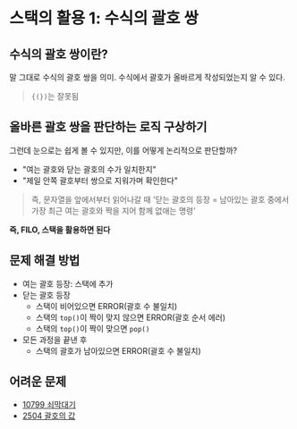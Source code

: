 # 스택의 활용 1: 수식의 괄호 쌍

## 수식의 괄호 쌍이란?

말 그대로 수식의 괄호 쌍을 의미. 수식에서 괄호가 올바르게 작성되었는지 알 수 있다.

> `{(})`는 잘못됨

## 올바른 괄호 쌍을 판단하는 로직 구상하기

그런데 눈으로는 쉽게 볼 수 있지만, 이를 어떻게 논리적으로 판단할까?

-   "여는 괄호와 닫는 괄호의 수가 일치한지"
-   "제일 안쪽 괄호부터 쌍으로 지워가며 확인한다"

> 즉, 문자열을 앞에서부터 읽어나갈 때 '닫는 괄호의 등장 = 남아있는 괄호 중에서 가장 최근 여는 괄호와 짝을 지어 함께 없애는 명령'

**즉, FILO, 스택을 활용하면 된다**

## 문제 해결 방법

-   여는 괄호 등장: 스택에 추가
-   닫는 괄호 등장
    -   스택이 비어있으면 ERROR(괄호 수 불일치)
    -   스택의 `top()`이 짝이 맞지 않으면 ERROR(괄호 순서 에러)
    -   스택의 `top()`이 짝이 맞으면 `pop()`
-   모든 과정을 끝낸 후
    -   스택의 괄호가 남아있으면 ERROR(괄호 수 불일치)

## 어려운 문제

-   [10799 쇠막대기](https://www.acmicpc.net/problem/10799)
-   [2504 괄호의 값](https://www.acmicpc.net/problem/2504)
